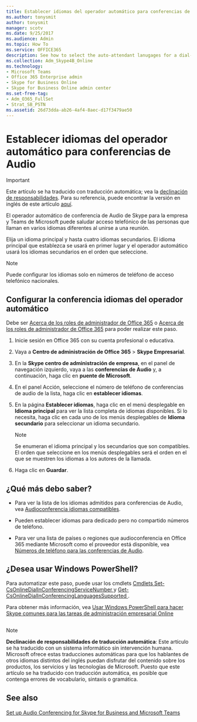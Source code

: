 ```yaml
---
title: Establecer idiomas del operador automático para conferencias de Audio
ms.author: tonysmit
author: tonysmit
manager: scotv
ms.date: 9/25/2017
ms.audience: Admin
ms.topic: How To
ms.service: OFFICE365
description: See how to select the auto-attendant lanugages for a dial-in conferencing number.
ms.collection: Adm_Skype4B_Online
ms.technology:
- Microsoft Teams
- Office 365 Enterprise admin
- Skype for Business Online
- Skype for Business Online admin center
ms.set-free-tag:
- Adm_O365_FullSet
- Strat_SB_PSTN
ms.assetid: 26d73dda-ab26-4af4-8aec-d17f3479ae50
---
```



# Establecer idiomas del operador automático para conferencias de Audio

> [!IMPORTANT]
> Este artículo se ha traducido con traducción automática; vea la  [declinación de responsabilidades](26d73dda-ab26-4af4-8aec-d17f3479ae50.md#MT_Footer). Para su referencia, puede encontrar la versión en inglés de este artículo  [aquí](https://support.office.com/en-us/article/26d73dda-ab26-4af4-8aec-d17f3479ae50). 
  
    
    


El operador automático de conferencia de Audio de Skype para la empresa y Teams de Microsoft puede saludar acceso telefónico de las personas que llaman en varios idiomas diferentes al unirse a una reunión.
  
    
    


Elija un idioma principal y hasta cuatro idiomas secundarios. El idioma principal que establezca se usará en primer lugar y el operador automático usará los idiomas secundarios en el orden que seleccione. 
  
    
    


> [!NOTE]
>  Puede configurar los idiomas solo en números de teléfono de acceso telefónico nacionales.
  
    
    


## Configurar la conferencia idiomas del operador automático

Debe ser  [Acerca de los roles de administrador de Office 365](http://technet.microsoft.com/library/da585eea-f576-4f55-a1e0-87090b6aaa9d%28Office.14%29.aspx) o [Acerca de los roles de administrador de Office 365](http://technet.microsoft.com/library/da585eea-f576-4f55-a1e0-87090b6aaa9d%28Office.14%29.aspx) para poder realizar este paso.
  
    
    

1. Inicie sesión en Office 365 con su cuenta profesional o educativa.
    
  
2. Vaya a **Centro de administración de Office 365** > **Skype Empresarial**.
    
  
3. En la **Skype centro de administración de empresa**, en el panel de navegación izquierdo, vaya a las **conferencias de Audio** y, a continuación, haga clic en **puente de Microsoft**.
    
  
4. En el panel Acción, seleccione el número de teléfono de conferencias de audio de la lista, haga clic en **establecer idiomas**.
    
  
5. En la página **Establecer idiomas**, haga clic en el menú desplegable en **Idioma principal** para ver la lista completa de idiomas disponibles. Si lo necesita, haga clic en cada uno de los menús desplegables de **Idioma secundario** para seleccionar un idioma secundario.
    
    > [!NOTE]
      > Se enumeran el idioma principal y los secundarios que son compatibles. El orden que seleccione en los menús desplegables será el orden en el que se muestren los idiomas a los autores de la llamada. 
6. Haga clic en **Guardar**.
    
  

## ¿Qué más debo saber?


- Para ver la lista de los idiomas admitidos para conferencias de Audio, vea  [Audioconferencia idiomas compatibles](audio-conferencing-supported-languages.md).
    
  
- Pueden establecer idiomas para dedicado pero no compartido números de teléfono.
    
  
- Para ver una lista de países o regiones que audioconferencia en Office 365 mediante Microsoft como el proveedor está disponible, vea  [Números de teléfono para las conferencias de Audio](phone-numbers-for-audio-conferencing.md).
    
  

## ¿Desea usar Windows PowerShell?

Para automatizar este paso, puede usar los cmdlets  [Cmdlets Set-CsOnlineDialInConferencingServiceNumber ](https://go.microsoft.com/fwlink/?LinkId=617689) y [Get-CsOnlineDialInConferencingLanguagesSupported ](https://go.microsoft.com/fwlink/?LinkId=617684) .
  
    
    
Para obtener más información, vea  [Usar Windows PowerShell para hacer Skype comunes para las tareas de administración empresarial Online](https://go.microsoft.com/fwlink/?LinkId=525038)
  
    
    

## 
<a name="MT_Footer"> </a>


> [!NOTE]
> **Declinación de responsabilidades de traducción automática**: Este artículo se ha traducido con un sistema informático sin intervención humana. Microsoft ofrece estas traducciones automáticas para que los hablantes de otros idiomas distintos del inglés puedan disfrutar del contenido sobre los productos, los servicios y las tecnologías de Microsoft. Puesto que este artículo se ha traducido con traducción automática, es posible que contenga errores de vocabulario, sintaxis o gramática. 
  
    
    


## See also
<a name="MT_Footer"> </a>


#### 


  
    
    
 [Set up Audio Conferencing for Skype for Business and Microsoft Teams](set-up-audio-conferencing-for-skype-for-business-and-microsoft-teams.md)
